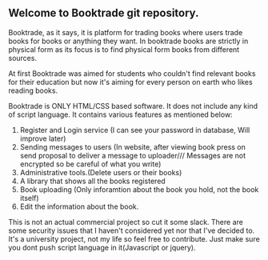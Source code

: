 <h2>Welcome to Booktrade git repository.</h2>

Booktrade, as it says, it is platform for trading books where users trade books for books or anything they want. In booktrade books are strictly in physical form as its focus is to find physical form books from different sources. 

At first Booktrade was aimed for students who couldn't find relevant books for their education but now it's aiming for every person on earth who likes reading books.

<text style={text-decoration:bold}>Booktrade is ONLY HTML/CSS based software.<text> It does not include any kind of script language. It contains various features as mentioned below:

1. Register and Login service (I can see your password in database, Will improve later)
2. Sending messages to users (In website, after viewing book press on send proposal to deliver a message to uploader/// Messages are not encrypted so be careful of what you write)
3. Administrative tools.(Delete users or their books)
4. A library that shows all the books registered 
5. Book uploading (Only inforamtion about the book you hold, not the book itself)
6. Edit the information about the book.

This is not an actual commercial project so cut it some slack. There are some security issues that I haven't considered yet nor that I've decided to. It's a university project, not my life so feel free to contribute. Just make sure you dont push script language in it(Javascript or jquery).  
